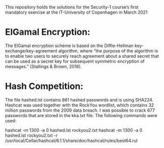 This repository holds the solutions for the Security-1 course’s first mandatory exercise at the IT-University of Copenhagen in March 2021

# ElGamal Encryption:
The ElGamal encryption scheme is based on the Diffie-Hellman key-exchange/key-agreement algorithm, where “the purpose of the algorithm is to enable two users to securely reach agreement about a shared secret that can be used as a secret key for subsequent symmetric encryption of messages.” (Stallings & Brown, 2018).

# Hash Competition:
The file hashed.lst contains 861 hashed passwords and is using SHA224. Hashcat was used together with the RockYou wordlist, which contains 32 million passwords from the 2009 data breach. I was possible to crack 677 passwords that are stored in the kka.txt file. The following commands were used:

hashcat -m 1300 -a 0 hashed.lst rockyou2.txt
hashcat -m 1300 -a 0 hashed.lst rockyou2.txt -r /usr/local/Cellar/hashcat/6.1.1/share/doc/hashcat/rules/best64.rul
